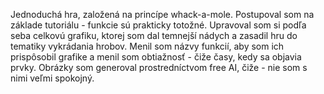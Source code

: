 Jednoduchá hra, založená na princípe whack-a-mole. Postupoval som na základe tutoriálu - funkcie sú prakticky totožné. 
Upravoval som si podľa seba celkovú grafiku, ktorej som dal temnejší nádych a zasadil hru do tematiky vykrádania hrobov.
Menil som názvy funkcií, aby som ich prispôsobil grafike a menil som obtiažnosť - čiže časy, kedy sa objavia prvky.
Obrázky som generoval prostredníctvom free AI, čiže - nie som s nimi veľmi spokojný.
